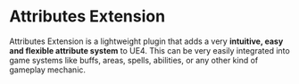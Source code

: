 # Attributes Extension
Attributes Extension is a lightweight plugin that adds a very **intuitive, easy and flexible attribute system** to UE4. This can be very easily integrated into game systems like buffs, areas, spells, abilities, or any other kind of gameplay mechanic.